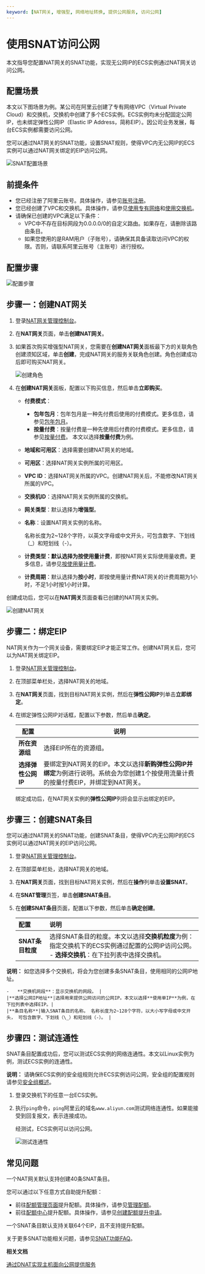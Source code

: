 ```yaml
---
keyword: [NAT网关, 增强型, 网络地址转换, 提供公网服务, 访问公网]
---
```


# 使用SNAT访问公网

本文指导您配置NAT网关的SNAT功能，实现无公网IP的ECS实例通过NAT网关访问公网。

## 配置场景

本文以下图场景为例。某公司在阿里云创建了专有网络VPC（Virtual Private Cloud）和交换机，交换机中创建了多个ECS实例。ECS实例均未分配固定公网IP，也未绑定弹性公网IP（Elastic IP Address，简称EIP）。因公司业务发展，每台ECS实例都需要访问公网。

您可以通过NAT网关的SNAT功能，设置SNAT规则，使得VPC内无公网IP的ECS实例可以通过NAT网关绑定的EIP访问公网。

![SNAT配置场景](https://static-aliyun-doc.oss-accelerate.aliyuncs.com/assets/img/zh-CN/7761393261/p149166.png)

## 前提条件

-   您已经注册了阿里云账号。具体操作，请参见[账号注册](https://account.aliyun.com/register/register.htm)。
-   您已经创建了VPC和交换机。具体操作，请参见[使用专有网络](/cn.zh-CN/专有网络和交换机/使用专有网络.md)和[使用交换机](/cn.zh-CN/专有网络和交换机/使用交换机.md)。
-   请确保已创建的VPC满足以下条件：
    -   VPC中不存在目标网段为0.0.0.0/0的自定义路由。如果存在，请删除该路由条目。
    -   如果您使用的是RAM用户（子账号），请确保其具备读取访问VPC的权限。否则，请联系阿里云账号（主账号）进行授权。

## 配置步骤

![配置步骤](https://static-aliyun-doc.oss-accelerate.aliyuncs.com/assets/img/zh-CN/7761393261/p149588.png)

## 步骤一：创建NAT网关

1.  登录[NAT网关管理控制台](https://vpc.console.aliyun.com/nat)。

2.  在**NAT网关**页面，单击**创建NAT网关**。

3.  如果首次购买增强型NAT网关，您需要在**创建NAT网关**面板最下方的关联角色创建须知区域，单击**创建**，完成NAT网关的服务关联角色创建。角色创建成功后即可购买NAT网关。

    ![创建角色](https://static-aliyun-doc.oss-accelerate.aliyuncs.com/assets/img/zh-CN/9503170161/p225001.png)

4.  在**创建NAT网关**面板，配置以下购买信息，然后单击**立即购买**。

    -   **付费模式**：

        -   **包年包月**：包年包月是一种先付费后使用的付费模式。更多信息，请参见[包年包月](/cn.zh-CN/购买指南/包年包月.md)。
        -   **按量付费**：按量付费是一种先使用后付费的付费模式。更多信息，请参见[按量付费](/cn.zh-CN/购买指南/按量付费.md)。
        本文以选择**按量付费**为例。

    -   **地域和可用区**：选择需要创建NAT网关的地域。
    -   **可用区**：选择NAT网关实例所属的可用区。
    -   **VPC ID**：选择NAT网关所属的VPC。创建NAT网关后，不能修改NAT网关所属的VPC。
    -   **交换机ID**：选择NAT网关实例所属的交换机。
    -   **网关类型**：默认选择为**增强型**。
    -   **名称**：设置NAT网关实例的名称。

        名称长度为2~128个字符，以英文字母或中文开头，可包含数字、下划线（\_）和短划线（-）。

    -   **计费类型：**默认选择为**按使用量计费**，即按NAT网关实际使用量收费。更多信息，请参见[按使用量计费](/cn.zh-CN/购买指南/按量付费.mdsection_v5g_sue_5bj)。
    -   **计费周期**：默认选择为**按小时**，即按使用量计费NAT网关的计费周期为1小时，不足1小时按1小时计算。

创建成功后，您可以在**NAT网关**页面查看已创建的NAT网关实例。

![创建NAT网关](https://static-aliyun-doc.oss-accelerate.aliyuncs.com/assets/img/zh-CN/2007960161/p224758.png)

## 步骤二：绑定EIP

NAT网关作为一个网关设备，需要绑定EIP才能正常工作。创建NAT网关后，您可以为NAT网关绑定EIP。

1.  登录[NAT网关管理控制台](https://vpc.console.aliyun.com/nat)。

2.  在顶部菜单栏处，选择NAT网关的地域。

3.  在**NAT网关**页面，找到目标NAT网关实例，然后在**弹性公网IP**列单击**立即绑定**。

4.  在绑定弹性公网IP对话框，配置以下参数，然后单击**确定**。

    |配置|说明|
    |--|--|
    |**所在资源组**|选择EIP所在的资源组。|
    |**选择弹性公网IP**|要绑定到NAT网关的EIP。本文以选择**新购弹性公网IP并绑定**为例进行说明。系统会为您创建1个按使用流量计费的按量付费EIP，并绑定到NAT网关。 |

    绑定成功后，在NAT网关实例的**弹性公网IP**列将会显示出绑定的EIP。


## 步骤三：创建SNAT条目

您可以通过NAT网关的SNAT功能，创建SNAT条目，使得VPC内无公网IP的ECS实例可以通过NAT网关的EIP访问公网。

1.  登录[NAT网关管理控制台](https://vpc.console.aliyun.com/nat)。

2.  在顶部菜单栏处，选择NAT网关的地域。

3.  在**NAT网关**页面，找到目标NAT网关实例，然后在**操作**列单击**设置SNAT**。

4.  在**SNAT管理**页签，单击**创建SNAT条目**。

5.  在**创建SNAT条目**页面，配置以下参数，然后单击**确定创建**。

    |配置|说明|
    |:-|:-|
    |**SNAT条目粒度**|选择SNAT条目的粒度。本文以选择**交换机粒度**为例：指定交换机下的ECS实例通过配置的公网IP访问公网。    -   **选择交换机**：在下拉列表中选择交换机。

**说明：** 如您选择多个交换机，将会为您创建多条SNAT条目，使用相同的公网IP地址。

    -   **交换机网段**：显示交换机的网段。 |
    |**选择公网IP地址**|选择用来提供公网访问的公网IP。本文以选择**使用单IP**为例，在下拉列表中选择EIP。|
    |**条目名称**|输入SNAT条目的名称。 名称长度为2~128个字符，以大小写字母或中文开头， 可包含数字、下划线（\_）和短划线（-）。 |


## 步骤四：测试连通性

SNAT条目配置成功后，您可以测试ECS实例的网络连通性。本文以Linux实例为例，测试ECS实例的连通性。

**说明：** 请确保ECS实例的安全组规则允许ECS实例访问公网，安全组的配置规则请参见[安全组概述](/cn.zh-CN/安全/安全组/安全组概述.md)。

1.  登录交换机下的任意一台ECS实例。

2.  执行`ping`命令，`ping`阿里云的域名`www.aliyun.com`测试网络连通性。如果能接受到回复报文，表示连接成功。

    经测试，ECS实例可以访问公网。

    ![测试连通性](https://static-aliyun-doc.oss-accelerate.aliyuncs.com/assets/img/zh-CN/5469193261/p149291.png)


## 常见问题



一个NAT网关默认支持创建40条SNAT条目。

您可以通过以下任意方式自助提升配额：

-   前往[配额管理页面](https://vpc.console.aliyun.com/quota)提升配额。具体操作，请参见[管理配额](/cn.zh-CN/通用配置/管理配额.md)。
-   前往[配额中心](https://quotas.console.aliyun.com)提升配额。具体操作，请参见[创建配额提升申请]()。

一个SNAT条目默认支持关联64个EIP，且不支持提升配额。

关于更多SNAT功能相关问题，请参见[SNAT功能FAQ]()。

**相关文档**  


[通过DNAT实现主机面向公网提供服务](/cn.zh-CN/快速入门/通过DNAT实现主机面向公网提供服务.md)

